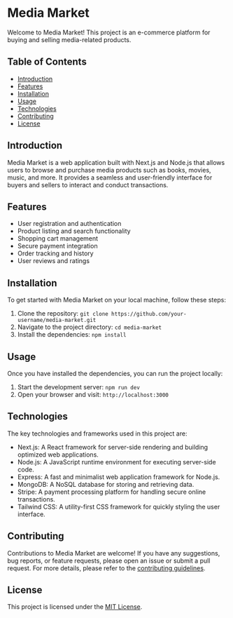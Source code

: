 # Media Market

Welcome to Media Market! This project is an e-commerce platform for buying and selling media-related products.

## Table of Contents

- [Introduction](#introduction)
- [Features](#features)
- [Installation](#installation)
- [Usage](#usage)
- [Technologies](#technologies)
- [Contributing](#contributing)
- [License](#license)

## Introduction

Media Market is a web application built with Next.js and Node.js that allows users to browse and purchase media products such as books, movies, music, and more. It provides a seamless and user-friendly interface for buyers and sellers to interact and conduct transactions.

## Features

- User registration and authentication
- Product listing and search functionality
- Shopping cart management
- Secure payment integration
- Order tracking and history
- User reviews and ratings

## Installation

To get started with Media Market on your local machine, follow these steps:

1. Clone the repository: `git clone https://github.com/your-username/media-market.git`
2. Navigate to the project directory: `cd media-market`
3. Install the dependencies: `npm install`

## Usage

Once you have installed the dependencies, you can run the project locally:

1. Start the development server: `npm run dev`
2. Open your browser and visit: `http://localhost:3000`

## Technologies

The key technologies and frameworks used in this project are:

- Next.js: A React framework for server-side rendering and building optimized web applications.
- Node.js: A JavaScript runtime environment for executing server-side code.
- Express: A fast and minimalist web application framework for Node.js.
- MongoDB: A NoSQL database for storing and retrieving data.
- Stripe: A payment processing platform for handling secure online transactions.
- Tailwind CSS: A utility-first CSS framework for quickly styling the user interface.

## Contributing

Contributions to Media Market are welcome! If you have any suggestions, bug reports, or feature requests, please open an issue or submit a pull request. For more details, please refer to the [contributing guidelines](CONTRIBUTING.md).

## License

This project is licensed under the [MIT License](LICENSE).
